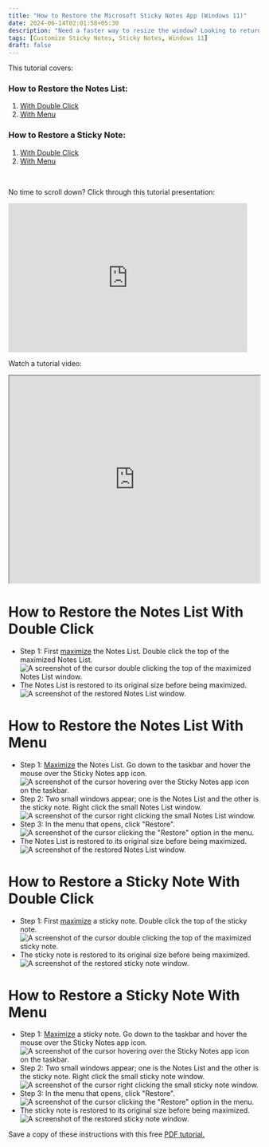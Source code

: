 ```yaml
---
title: "How to Restore the Microsoft Sticky Notes App (Windows 11)"
date: 2024-06-14T02:01:58+05:30
description: "Need a faster way to resize the window? Looking to return a maximized window to its original size? Then restore the Sticky Notes app window! Learn how in this tutorial."
tags: [Customize Sticky Notes, Sticky Notes, Windows 11]
draft: false
---
```

This tutorial covers:

### How to Restore the Notes List:
1. [With Double Click](#1)
2. [With Menu](#2)

### How to Restore a Sticky Note:
1. [With Double Click](#3)
2. [With Menu](#4)

<br />
<p>No time to scroll down? Click through this tutorial presentation:</p>
<iframe src="https://docs.google.com/presentation/d/e/2PACX-1vSJTWv8Z-nfKErQdGVJRKgIx91QsCk79aEPZ-70IgDg-8divKCqwQzkP3GNN86YjrVZV7I7EThxub6Z/embed?start=false&loop=false&delayms=3000" frameborder="0" width="480" height="299" allowfullscreen="true" mozallowfullscreen="true" webkitallowfullscreen="true"></iframe>

<br />

Watch a tutorial video:
<iframe class="BLOG_video_class" allowfullscreen="" youtube-src-id="vsRW-454E-o" width="100%" height="416" src="https://www.youtube.com/embed/vsRW-454E-o"></iframe>

<h1 id="1">How to Restore the Notes List With Double Click</h1>

* Step 1: First [maximize](https://qhtutorials.github.io/posts/how-to-maximize-sticky-notes/) the Notes List. Double click the top of the maximized Notes List. <div class="stepimage">![A screenshot of the cursor double clicking the top of the maximized Notes List window.](blogdblclicknoteslistrestore.png "Double click the top of the Notes List")</div>
* The Notes List is restored to its original size before being maximized. <div class="stepimage">![A screenshot of the restored Notes List window.](blogrestorednoteslist.png "The restored Notes List window")</div>

<h1 id="2">How to Restore the Notes List With Menu</h1>

* Step 1: [Maximize](https://qhtutorials.github.io/posts/how-to-maximize-sticky-notes/) the Notes List. Go down to the taskbar and hover the mouse over the Sticky Notes app icon. <div class="stepimage">![A screenshot of the cursor hovering over the Sticky Notes app icon on the taskbar.](bloghoverovermaxnoteslist.png "Hover over the app icon")</div>
* Step 2: Two small windows appear; one is the Notes List and the other is the sticky note. Right click the small Notes List window. <div class="stepimage">![A screenshot of the cursor right clicking the small Notes List window.](blogrightclicksmallmaxednoteslist.png "Right click the small Notes List window")</div>
*  Step 3: In the menu that opens, click "Restore". <div class="stepimage">![A screenshot of the cursor clicking the "Restore" option in the menu.](blognoteslistmaxclickrestore.png "Click 'Restore' ")</div>
* The Notes List is restored to its original size before being maximized. <div class="stepimage">![A screenshot of the restored Notes List window.](blogrestorednoteslist.png "The restored Notes List window")</div>

<h1 id="3">How to Restore a Sticky Note With Double Click</h1>

* Step 1: First [maximize](https://qhtutorials.github.io/posts/how-to-maximize-sticky-notes/) a sticky note. Double click the top of the sticky note.<div class="stepimage">![A screenshot of the cursor double clicking the top of the maximized sticky note.](blogdblclickstickytorestore.png "Double click the top of the sticky note")</div>
* The sticky note is restored to its original size before being maximized. <div class="stepimage">![A screenshot of the restored sticky note window.](blogrestoredsticky.png "The restored sticky note window")</div>

<h1 id="4">How to Restore a Sticky Note With Menu</h1>

* Step 1: [Maximize](https://qhtutorials.github.io/posts/how-to-maximize-sticky-notes/) a sticky note. Go down to the taskbar and hover the mouse over the Sticky Notes app icon. <div class="stepimage">![A screenshot of the cursor hovering over the Sticky Notes app icon on the taskbar.](bloghoverovermaxsticky.png "Hover over the app icon")</div>
* Step 2: Two small windows appear; one is the Notes List and the other is the sticky note. Right click the small sticky note window. <div class="stepimage">![A screenshot of the cursor right clicking the small sticky note window.](blogrightclicksmallmaxedsticky.png "Right click the small sticky note window")</div>
*  Step 3: In the menu that opens, click "Restore". <div class="stepimage">![A screenshot of the cursor clicking the "Restore" option in the menu.](blogmaxedstickyclickrestore.png "Click 'Restore' ")</div>
* The sticky note is restored to its original size before being maximized. <div class="stepimage">![A screenshot of the restored sticky note window.](blogrestoredsticky.png "The restored sticky note window")</div>

Save a copy of these instructions with this free [PDF tutorial.](https://drive.google.com/file/d/1G-kz1jiIh3q3SFcL_2tgvmsd3ioyy3k2/view?usp=sharing)

<br />

